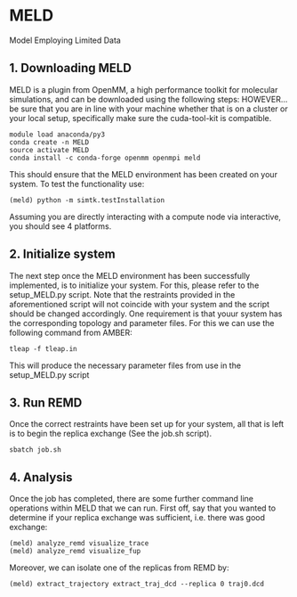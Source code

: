# MELD
Model Employing Limited Data
## 1. Downloading MELD

MELD is a plugin from OpenMM, a high performance toolkit for molecular simulations, and can be downloaded using the following steps: 
HOWEVER... be sure that you are in line with your machine whether that is on a cluster or your local setup, specifically make sure the cuda-tool-kit is compatible. 
```
module load anaconda/py3 
conda create -n MELD 
source activate MELD
conda install -c conda-forge openmm openmpi meld
```
This should ensure that the MELD environment has been created on your system. To test the functionality use: 
```
(meld) python -m simtk.testInstallation
```
Assuming you are directly interacting with a compute node via interactive, you should see 4 platforms.

## 2. Initialize system

The next step once the MELD environment has been successfully implemented, is to initialize your system. For this, please refer to the setup_MELD.py script. 
Note that the restraints provided in the aforementioned script will not coincide with your system and the script should be changed accordingly. One requirement is that youur system has the corresponding topology and parameter files. For this we can use the following command from AMBER:
```
tleap -f tleap.in
```
This will produce the necessary parameter files from use in the setup_MELD.py script

## 3. Run REMD

Once the correct restraints have been set up for your system, all that is left is to begin the replica exchange (See the job.sh script).
```
sbatch job.sh
```

## 4. Analysis

Once the job has completed, there are some further command line operations within MELD that we can run. First off, say that you wanted to determine if your replica exchange was sufficient, i.e. there was good exchange: 
```
(meld) analyze_remd visualize_trace 
(meld) analyze_remd visualize_fup
```
Moreover, we can isolate one of the replicas from REMD by: 
```
(meld) extract_trajectory extract_traj_dcd --replica 0 traj0.dcd 
```
